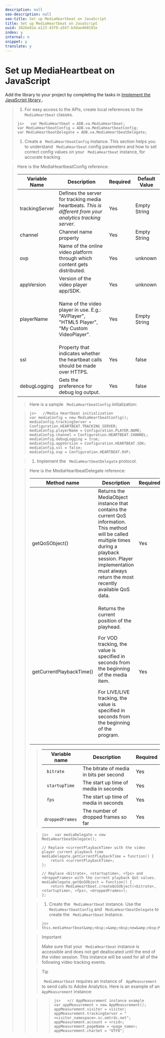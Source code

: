 ```yaml
---
description: null
seo-description: null
seo-title: Set up MediaHeartbeat on JavaScript
title: Set up MediaHeartbeat on JavaScript
uuid: 3826e82a-a123-43f9-a547-b3dae460191e
index: y
internal: n
snippet: y
translate: y
---
```


# Set up MediaHeartbeat on JavaScript

Add the library to your project by completing the tasks in [ Implement the JavaScript library ](c_vhl_imp-lib-js.md#concept_A72BFE683F4A4A3397FD0C71E955DF07).

>1. For easy access to the APIs, create local references to the ` MediaHeartbeat` classes.
>
>   ```
>   js>   var MediaHeartbeat = ADB.va.MediaHeartbeat; 
>   var MediaHeartbeatConfig = ADB.va.MediaHeartbeatConfig; 
>   var MediaHeartbeatDelegate = ADB.va.MediaHeartbeatDelegate; 
>   
>   ```
>
>1. Create a ` MediaHeartbeatConfig` instance.
>   This section helps you to understand ` MediaHeartbeat` config parameters and how to set correct config values on your ` MediaHeartbeat` instance, for accurate tracking. 



><table id="table_5CDFEDDE93DC4605AA300FB1ADD8E858"> 
 <desc>
   Here is the 
  <span class="codeph"> MediaHeartbeatConfig </span> reference: 
 </desc> 
 <thead> 
  <tr> 
   <th colname="col1" class="entry"> Variable Name </th> 
   <th colname="col2" class="entry"> Description </th> 
   <th colname="col3" class="entry"> Required </th> 
   <th colname="col4" class="entry"> Default Value </th> 
  </tr> 
 </thead>
 <tbody> 
  <tr> 
   <td colname="col1"> <span class="codeph"> trackingServer </span> </td> 
   <td colname="col2"> Defines the server for tracking media heartbeats. <i>This is different from your analytics tracking server.</i> </td> 
   <td colname="col3"> Yes </td> 
   <td colname="col4"> Empty String </td> 
  </tr> 
  <tr> 
   <td colname="col1"> <span class="codeph"> channel </span> </td> 
   <td colname="col2"> Channel name property </td> 
   <td colname="col3"> Yes </td> 
   <td colname="col4"> Empty String </td> 
  </tr> 
  <tr> 
   <td colname="col1"> <span class="codeph"> ovp </span> </td> 
   <td colname="col2"> Name of the online video platform through which content gets distributed. </td> 
   <td colname="col3"> Yes </td> 
   <td colname="col4"> unknown </td> 
  </tr> 
  <tr> 
   <td colname="col1"> <span class="codeph"> appVersion </span> </td> 
   <td colname="col2"> Version of the video player app/SDK. </td> 
   <td colname="col3"> Yes </td> 
   <td colname="col4"> unknown </td> 
  </tr> 
  <tr> 
   <td colname="col1"> <span class="codeph"> playerName </span> </td> 
   <td colname="col2"> <p>Name of the video player in use. E.g.: "AVPlayer", "HTML5 Player", "My Custom VideoPlayer". </p> </td> 
   <td colname="col3"> Yes </td> 
   <td colname="col4"> Empty String </td> 
  </tr> 
  <tr> 
   <td colname="col1"> <span class="codeph"> ssl </span> </td> 
   <td colname="col2"> Property that indicates whether the heartbeat calls should be made over HTTPS. </td> 
   <td colname="col3"> Yes </td> 
   <td colname="col4"> false </td> 
  </tr> 
  <tr> 
   <td colname="col1"> <span class="codeph"> debugLogging </span> </td> 
   <td colname="col2"> Gets the preference for debug log output. </td> 
   <td colname="col3"> Yes </td> 
   <td colname="col4"> false </td> 
  </tr> 
 </tbody> 
</table>

>   Here is a sample ` MediaHeartbeatConfig` initialization: 

>
>   ```
>   js>   //Media Heartbeat initialization 
>   var mediaConfig = new MediaHeartbeatConfig(); 
>   mediaConfig.trackingServer = Configuration.HEARTBEAT.TRACKING_SERVER; 
>   mediaConfig.playerName = Configuration.PLAYER.NAME; 
>   mediaConfig.channel = Configuration.HEARTBEAT.CHANNEL; 
>   mediaConfig.debugLogging = true; 
>   mediaConfig.appVersion = Configuration.HEARTBEAT.SDK; 
>   mediaConfig.ssl = false; 
>   mediaConfig.ovp = Configuration.HEARTBEAT.OVP; 
>   
>   ```

>
>1. Implement the ` MediaHeartbeatDelegate` protocol.

><table id="table_A815A90BFEC64EC1A26900DC077342DA"> 
 <desc>
   Here is the 
  <span class="codeph"> MediaHeartbeatDelegate </span> reference: 
 </desc> 
 <thead> 
  <tr> 
   <th colname="col1" class="entry"> Method name </th> 
   <th colname="col2" class="entry"> Description </th> 
   <th colname="col3" class="entry"> Required </th> 
  </tr> 
 </thead>
 <tbody> 
  <tr> 
   <td colname="col1"> <span class="codeph"> getQoSObject() </span> </td> 
   <td colname="col2"> Returns the <span class="codeph"> MediaObject </span> instance that contains the current QoS information. This method will be called multiple times during a playback session. Player implementation must always return the most recently available QoS data. </td> 
   <td colname="col3"> Yes </td> 
  </tr> 
  <tr> 
   <td colname="col1"> <span class="codeph"> getCurrentPlaybackTime() </span> </td> 
   <td colname="col2"> <p>Returns the current position of the playhead. </p> <p>For VOD tracking, the value is specified in seconds from the beginning of the media item. </p> <p>For LIVE/LIVE tracking, the value is specified in seconds from the beginning of the program. </p> </td> 
   <td colname="col3"> Yes </td> 
  </tr> 
 </tbody> 
</table>


>   |  Variable name  | Description  | Required  |
>   |---|---|---|
>   |  ` bitrate`  | The bitrate of media in bits per second  | Yes  |
>   |  ` startupTime`  | The start up time of media in seconds  | Yes  |
>   |  ` fps`  | The start up time of media in seconds  | Yes  |
>   |  ` droppedFrames`  | The number of dropped frames so far  | Yes  |

>
>   ```
>   js>   var mediaDelegate = new MediaHeartbeatDelegate(); 
>    
>   // Replace <currentPlaybackTime> with the video player current playback time 
>   mediaDelegate.getCurrentPlaybackTime = function() { 
>       return <currentPlaybackTime>; 
>   }; 
>    
>   // Replace <bitrate>, <startuptime>, <fps> and <droppeFrames> with the current playback QoS values.  
>   mediaDelegate.getQoSObject = function() { 
>       return MediaHeartbeat.createQoSObject(<bitrate>, <startuptime>, <fps>, <droppedFrames>); 
>   };
>   ```

>
>1. Create the ` MediaHeartbeat` instance.
>   Use the ` MediaHeartbeatConfig` and ` MediaHeartbeatDelegate` to create the ` MediaHeartbeat` instance. 
>
>   ```
>   js>   this.mediaHeartbeat&amp;nbsp;=&amp;nbsp;new&amp;nbsp;MediaHeartbeat(mediaDelegate,&amp;nbsp;mediaConfig,&amp;nbsp;appMeasurement);
>   ```

>   >[!IMPORTANT]
>   >
>   >Make sure that your ` MediaHeartbeat` instance is accessible and does not get deallocated until the end of the video session. This instance will be used for all of the following video tracking events. 

>   >[!TIP]
>   >
>   >` MediaHeartbeat` requires an instance of ` AppMeasurement` to send calls to Adobe Analytics. Here is an example of an ` AppMeasurement` instance: 

>   >
>   >```
>   >js>   >// AppMeasurement instance example 
>   >var appMeasurement = new AppMeasurement(); 
>   >appMeasurement.visitor = visitor; 
>   >appMeasurement.trackingServer = "<visitor_namespace>.sc.omtrdc.net"; 
>   >appMeasurement.account = <rsid>; 
>   >appMeasurement.pageName = <page_name>; 
>   >appMeasurement.charSet = "UTF­8";
>   >```


>
